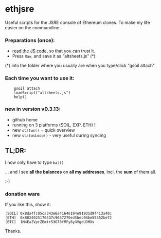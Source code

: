 # ethjsre
Useful scripts for the JSRE console of Ethereum clones. To make my life easier on the commandline. 

### Preparations (once):

* [read the JS code](https://github.com/altsheets/ethjsre/blob/master/altsheets.js), so that you can trust it.  
* Press ``Raw``, and save it as "altsheets.js" (*)
           
(*) into the folder where you usually are when you type/click "gsoil attach"


### Each time you want to use it:

        gsoil attach
        loadScript("altsheets.js")
        help()



### new in version v0.3.13:
* github home
* running on 3 platforms (SOIL, EXP, ETH) !
* new ``status()`` = quick overview
* new ``statusLoop()`` - very useful during syncing



## TL;DR:
I now only have to type     ``bal()``

... and I see **all the balances** on **all my addresses**, incl. the **sum** of them all.

:-)

### donation ware
If you like this, show it:
    
    [SOIL] 0x8da4fc05ca343e6a41646194e91931d9f413a40c  
    [ETH]  0x8024025176437c9637270ed5bec04be55352be72  
    [BTC]  1M4EaZVprZEmtrS3G78fMFy8yGVgdUJMXv  
Thanks.


